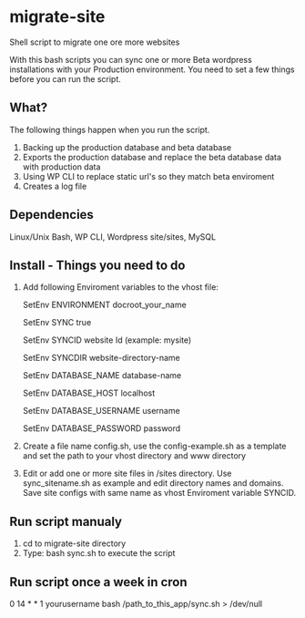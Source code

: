 # migrate-site
Shell script to migrate one ore more websites

With this bash scripts you can sync one or more Beta wordpress installations with your Production environment.
You need to set a few things before you can run the script.


## What?
The following things happen when you run the script.

1. Backing up the production database and beta database
2. Exports the production database and replace the beta database data with production data
3. Using WP CLI to replace static url's so they match beta enviroment
4. Creates a log file

## Dependencies
Linux/Unix Bash, WP CLI, Wordpress site/sites, MySQL

## Install - Things you need to do
1. Add following Enviroment variables to the vhost file:

    SetEnv ENVIRONMENT docroot_your_name
  
    SetEnv SYNC true

    SetEnv SYNCID website Id (example: mysite)
  
    SetEnv SYNCDIR website-directory-name
  
    SetEnv DATABASE_NAME database-name
  
    SetEnv DATABASE_HOST localhost
  
    SetEnv DATABASE_USERNAME username
  
    SetEnv DATABASE_PASSWORD password

2. Create a file name config.sh, use the config-example.sh as a template and set the path to your vhost directory and www directory
3. Edit or add one or more site files in /sites directory. Use sync_sitename.sh as example and edit directory names and domains. Save site configs with same name as vhost Enviroment variable SYNCID.

## Run script manualy
1. cd to migrate-site directory
2. Type: bash sync.sh to execute the script

## Run script once a week in cron
0 14 * * 1  yourusername  bash /path_to_this_app/sync.sh > /dev/null

